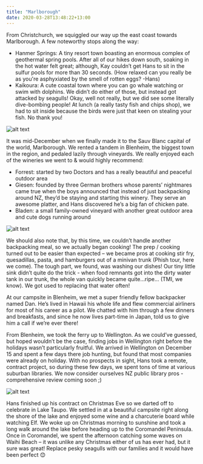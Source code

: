 ```yaml
---
title: "Marlborough"
date: 2020-03-28T13:48:22+13:00
---
```


From Christchurch, we squiggled our way up the east coast towards Marlborough. A few noteworthy stops along the way:
- Hanmer Springs: A tiny resort town boasting an enormous complex of geothermal spring pools. After all of our hikes down south, soaking in the hot water felt great; although, Kay couldn’t get Hans to sit in the sulfur pools for more than 30 seconds. (How relaxed can you really be as you're asphyxiated by the smell of rotten eggs? -Hans)
- Kaikoura: A cute coastal town where you can go whale watching or swim with dolphins. We didn’t do either of those, but instead got attacked by seagulls! Okay, well not really, but we did see some literally dive-bombing people! At lunch (a really tasty fish and chips shop), we had to sit inside because the birds were just that keen on stealing your fish. No thank you!

![alt text](https://res.cloudinary.com/dqsylhojv/image/upload/w_700,q_auto/v1585358204/hanswustrack.com/marlborough/IMG_7978_vdtj3t.jpg "Tandem in Marlborough")

It was mid-December when we finally made it to the Sauv Blanc capital of the world, Marlborough. We rented a tandem in Blenheim, the biggest town in the region, and pedaled lazily through vineyards. We really enjoyed each of the wineries we went to & would highly recommend:

- Forrest: started by two Doctors and has a really beautiful and peaceful outdoor area
- Giesen: founded by three German brothers whose parents’ nightmares came true when the boys announced that instead of just backpacking around NZ, they’d be staying and starting this winery. They serve an awesome platter, and Hans discovered he’s a big fan of chicken pate.
- Bladen: a small family-owned vineyard with another great outdoor area and cute dogs running around

![alt text](https://res.cloudinary.com/dqsylhojv/image/upload/h_0.35,q_auto/v1585362279/hanswustrack.com/marlborough/IMG_7739_yv8cb6.jpg "Gotta eat em all")

We should also note that, by this time, we couldn’t handle another backpacking meal, so we actually began cooking! The prep / cooking turned out to be easier than expected – we became pros at cooking stir fry, quesadillas, pasta, and hamburgers out of a minivan trunk (Phish tour, here we come). The tough part, we found, was washing our dishes! Our tiny little sink didn’t quite do the trick - when food remnants got into the dirty water tank in our trunk, the whole van quickly became quite…ripe… (TMI, we know). We got used to replacing that water often!

At our campsite in Blenheim, we met a super friendly fellow backpacker named Dan. He’s lived in Hawaii his whole life and flew commercial airliners for most of his career as a pilot. We chatted with him through a few dinners and breakfasts, and since he now lives part-time in Japan, told us to give him a call if we’re ever there!

From Blenheim, we took the ferry up to Wellington. As we could’ve guessed, but hoped wouldn’t be the case, finding jobs in Wellington right before the holidays wasn’t particularly fruitful. We arrived in Wellington on December 15 and spent a few days there job hunting, but found that most companies were already on holiday. With no prospects in sight, Hans took a remote, contract project, so during these few days, we spent tons of time at various suburban libraries. We now consider ourselves NZ public library pros - comprehensive review coming soon ;)

![alt text](https://res.cloudinary.com/dqsylhojv/image/upload/w_700,q_auto/v1585362429/hanswustrack.com/marlborough/IMG_9048_wkls3m.jpg "Happy Christmas! If you squint you can see our Christmas pizza feast")

Hans finished up his contract on Christmas Eve so we darted off to celebrate in Lake Taupo. We settled in at a beautiful campsite right along the shore of the lake and enjoyed some wine and a charcuterie board while watching Elf. We woke up on Christmas morning to sunshine and took a long walk around the lake before heading up to the Coromandel Peninsula. Once in Coromandel, we spent the afternoon catching some waves on Waihi Beach – it was unlike any Christmas either of us has ever had, but it sure was great! Replace pesky seagulls with our families and it would have been perfect 😊
